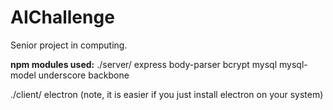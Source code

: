 # AIChallenge
Senior project in computing.

**npm modules used:**
./server/
  express
  body-parser
  bcrypt
  mysql
  mysql-model
  underscore
  backbone
  
./client/
  electron (note, it is easier if you just
            install electron on your system)
  
